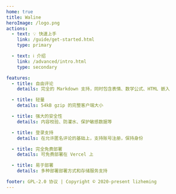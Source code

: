 ```yaml
---
home: true
title: Waline
heroImage: /logo.png
actions:
  - text: 💡 快速上手
    link: /guide/get-started.html
    type: primary

  - text: ℹ️ 介绍
    link: /advanced/intro.html
    type: secondary

features:
  - title: 自由评论
    details: 完全的 Markdown 支持，同时包含表情、数学公式、HTML 嵌入

  - title: 轻量
    details: 54kB gzip 的完整客户端大小

  - title: 强大的安全性
    details: 内容校验、防灌水、保护敏感数据等

  - title: 登录支持
    details: 在允许匿名评论的基础上，支持账号注册，保持身份

  - title: 完全免费部署
    details: 可免费部署在 Vercel 上

  - title: 易于部署
    details: 多种部署部署方式和存储服务支持

footer: GPL-2.0 协议 | Copyright © 2020-present lizheming
---
```

